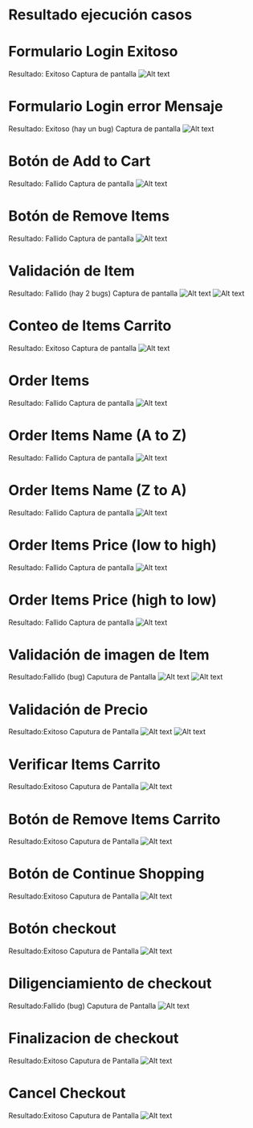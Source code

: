 # Resultado ejecución casos

# Formulario Login Exitoso

Resultado: Exitoso
Captura de pantalla
![Alt text](image-45.png)


# Formulario Login error Mensaje

Resultado: Exitoso (hay un bug)
Captura de pantalla
![Alt text](image-46.png)

# Botón de Add to Cart

Resultado: Fallido
Captura de pantalla
![Alt text](image-47.png)


# Botón de Remove Items

Resultado: Fallido
Captura de pantalla
![Alt text](image-48.png)

# Validación de Item

Resultado: Fallido (hay 2 bugs)
Captura de pantalla
![Alt text](image-50.png)
![Alt text](image-49.png)


# Conteo de Items Carrito

Resultado: Exitoso
Captura de pantalla
![Alt text](image-51.png)

# Order Items

Resultado: Fallido
Captura de pantalla
![Alt text](image-52.png)

# Order Items Name (A to Z)

Resultado: Fallido
Captura de pantalla
![Alt text](image-53.png)

# Order Items Name (Z to A)

Resultado: Fallido
Captura de pantalla
![Alt text](image-53.png)

# Order Items Price (low to high)

Resultado: Fallido
Captura de pantalla
![Alt text](image-53.png)

# Order Items Price (high to low)

Resultado: Fallido
Captura de pantalla
![Alt text](image-53.png)

# Validación de imagen de Item 

Resultado:Fallido (bug)
Caputura de Pantalla
![Alt text](image-56.png)
![Alt text](image-55.png)


# Validación de Precio

Resultado:Exitoso
Caputura de Pantalla
![Alt text](image-57.png)
![Alt text](image-58.png)

# Verificar Items Carrito

Resultado:Exitoso
Caputura de Pantalla
![Alt text](image-59.png)

# Botón de Remove Items Carrito

Resultado:Exitoso
Caputura de Pantalla
![Alt text](image-60.png)

# Botón de Continue Shopping

Resultado:Exitoso
Caputura de Pantalla
![Alt text](image-61.png)

# Botón checkout

Resultado:Exitoso
Caputura de Pantalla
![Alt text](image-6.png)

# Diligenciamiento de checkout

Resultado:Fallido (bug)
Caputura de Pantalla
![Alt text](image-62.png)

# Finalizacion de checkout

Resultado:Exitoso
Caputura de Pantalla
![Alt text](image-63.png)

# Cancel Checkout

Resultado:Exitoso
Caputura de Pantalla
![Alt text](image-9.png)